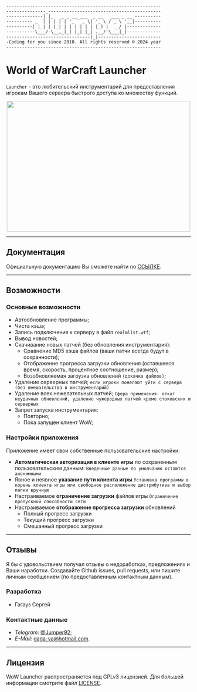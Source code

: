 ```
-----------------------------------------------------------
---------------_-------------------------------------------
--------------| |_   _ _ __ ___  _ __   ___ _ __ ----------
---------- _  | | | | | '_ ` _ \| '_ \ / _ \ '__|----------
----------| |_| | |_| | | | | | | |_) |  __/ |-------------
-----------\___/-\__,_|_| |_| |_| .__/-\___|_|-------------
--------------------------------|_|------------------------
-Coding for you since 2010. All rights reserved © 2024 year
-----------------------------------------------------------
```

# World of WarCraft Launcher
`Launcher` - это любительский инструментарий для предоставления игрокам Вашего сервера быстрого доступа ко множеству функций.

<p align="center" >
<img src="https://pp.vk.me/c631428/v631428303/500ff/wMh1l71dY5M.jpg" width="500" height="356"/>
</p>

---
## Документация
Официальную документацию Вы сможете найти по [ССЫЛКЕ](https://github.com/Gagauz2010/WOWLauncher/blob/master/README.docx).

---
## Возможности

### Основные возможности
* Автообновление программы;
* Чиста кэша;
* Запись подключения к серверу в файл ```realmlist.wtf```;
* Вывод новостей;
* Скачивание новых патчей (без обновления инструментария):
  * Сравнение MD5 хэша файлов (ваши патчи всегда будут в сохранности);
  * Отображение прогресса загрузки обновления (оставшееся время, скорость, процентное соотношение, размер);
  * Возобновляемая загрузка обновлений ```(докачка файлов)```;
* Удаление серверных патчей;
```если игроки пожелают уйти с сервера (без вмешательства в инструментарий)```
* Удаление всех нежелательных патчей;
```Сфера применения: откат неудачных обновлений, удаление чужеродных патчей кроме стоковских и серверных```
* Запрет запуска инструментария:
  * Повторно;
  * Пока запущен клиент WoW;

### Настройки приложения
Приложение имеет свои собственные пользовательские настройки:

* **Автоматическая авторизация в клиенте игры** по сохраненным пользовательским данным:
```Введенные данные по умолчанию остаются анонимными```
* Явное и неявное **указание пути клиента игры**
```Установка программы в корень клиента игры или свободное расположение дистрибутива и выбор папки вручную```
* Настраиваемое **ограничение загрузки** файлов игры
```Ограничение пропускной способности сети```
* Настраиваемое **отображение прогресса загрузки** обновлений
  * Полный прогресс загрузки
  * Текущий прогресс загрузки
  * Смешанный прогресс загрузки

---
## Отзывы
Я бы с удовольствием получал отзывы о недоработках, предложениях и Ваши наработки. Создавайте Github issues, pull requests, или пишите личным сообщением (по предоставленным контактным данным).

### Разработка
* Гагауз Сергей

### Контактные данные
- *Telegram*: [@Jumper92](https://t.me/Jumper92);
- *E-Mail*: gaga-ya@hotmail.com.

---
## Лицензия
WoW Launcher распространяется под GPLv3 лицензией. Для большей информации смотрите файл [LICENSE](https://github.com/Gagauz2010/WOWLauncher/blob/master/LICENSE).
